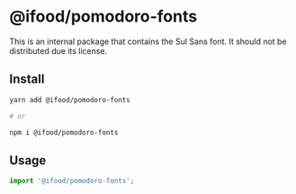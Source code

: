 # @ifood/pomodoro-fonts

This is an internal package that contains the Sul Sans font. It should not be distributed due its license.

## Install

```sh
yarn add @ifood/pomodoro-fonts

# or

npm i @ifood/pomodoro-fonts
```

## Usage

```jsx
import '@ifood/pomodoro-fonts';
```
